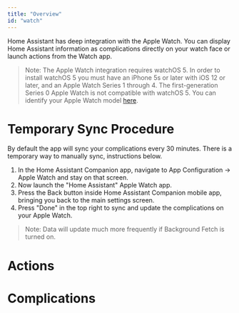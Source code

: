 ```yaml
---
title: "Overview"
id: "watch"
---
```


Home Assistant has deep integration with the Apple Watch. You can display Home Assistant information as complications directly on your watch face or launch actions from the Watch app.

> Note: The Apple Watch integration requires watchOS 5. In order to install watchOS 5 you must have an iPhone 5s or later with iOS 12 or later, and an Apple Watch Series 1 through 4. The first-generation Series 0 Apple Watch is not compatible with watchOS 5. You can identify your Apple Watch model [here](https://support.apple.com/en-us/HT204507).

# Temporary Sync Procedure
<!-- Added by request, probably remove or rewrite this later -->
By default the app will sync your complications every 30 minutes. There is a temporary way to manually sync, instructions below.

1. In the Home Assistant Companion app, navigate to App Configuration -> Apple Watch and stay on that screen.
2. Now launch the "Home Assistant" Apple Watch app.
3. Press the Back button inside Home Assistant Companion mobile app, bringing you back to the main settings screen.
4. Press "Done" in the top right to sync and update the complications on your Apple Watch.

> Note: Data will update much more frequently if Background Fetch is turned on.

# Actions

# Complications
